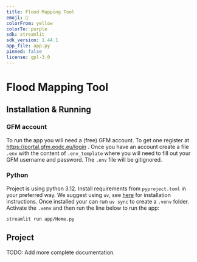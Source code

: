 ```yaml
---
title: Flood Mapping Tool
emoji: 👀
colorFrom: yellow
colorTo: purple
sdk: streamlit
sdk_version: 1.44.1
app_file: app.py
pinned: false
license: gpl-3.0
---
```

# Flood Mapping Tool

## Installation & Running
### GFM account
To run the app you will need a (free) GFM account. To get one register at https://portal.gfm.eodc.eu/login . Once you have an account create a file `.env` with the content of `.env_template` where you will need to fill out your GFM username and password. The `.env` file will be gitignored.

### Python
Project is using python 3.12. Install requirements from `pyproject.toml` in your preferred way. We suggest using `uv`, see [here](https://docs.astral.sh/uv/getting-started/installation/) for installation instructions. Once installed your can run `uv sync` to create a `.venv` folder. Activate the `.venv` and then run the line below to run the app:

```
streamlit run app/Home.py
```

## Project
TODO: Add more complete documentation. 
